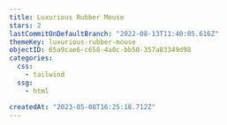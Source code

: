 ```yaml
---
title: Luxurious Rubber Mouse
stars: 2
lastCommitOnDefaultBranch: "2022-08-13T11:40:05.616Z"
themeKey: luxurious-rubber-mouse
objectID: 65a9cae6-c658-4a0c-bb50-357a83349d98
categories:
  css:
    - tailwind
  ssg:
    - html

createdAt: "2023-05-08T16:25:18.712Z"
---
```

